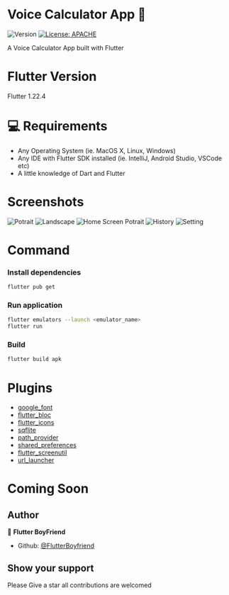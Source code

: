 # Voice Calculator App 👋

![Version](https://img.shields.io/badge/version-2.0.0-blue.svg?cacheSeconds=2592000)
[![License: APACHE](https://img.shields.io/badge/License-APACHE-yellow.svg)](#)

 <!-- ![Logo](images/todey.png) -->



A Voice Calculator App built with Flutter

# Flutter Version
Flutter 1.22.4



# 💻 Requirements

- Any Operating System (ie. MacOS X, Linux, Windows)
- Any IDE with Flutter SDK installed (ie. IntelliJ, Android Studio, VSCode etc)
- A little knowledge of Dart and Flutter

# Screenshots


 ![Potrait](ss/ss1.png)
 ![Landscape](ss/ss2.png)
 ![Home Screen Potrait](screenshots/ss3.png)
 ![History](ss/ss4.png)
 ![Setting](ss/ss5.png)

# Command
### Install dependencies

```sh
flutter pub get
```

### Run application

```sh
flutter emulators --launch <emulator_name>
flutter run
```

### Build

```sh
flutter build apk
```

# Plugins

- [google_font](https://pub.dev/packages/google_font) 
- [flutter_bloc](https://pub.dev/packages/flutter_bloc) 
- [flutter_icons](https://pub.dev/packages/flutter_icons) 
- [sqflite](https://pub.dev/packages/sqflite) 
- [path_provider](https://pub.dev/packages/path_provider) 
- [shared_preferences](https://pub.dev/packages/shared_preferences)  
- [flutter_screenutil](https://pub.dev/packages/flutter_screenutil) 
- [url_launcher](https://pub.dev/packages/url_launcher) 

# Coming Soon



## Author

👤 **Flutter BoyFriend**

* Github: [@FlutterBoyfriend](https://github.com/FlutterBoyfriend)

## Show your support
Please Give a star all contributions are welcomed 





